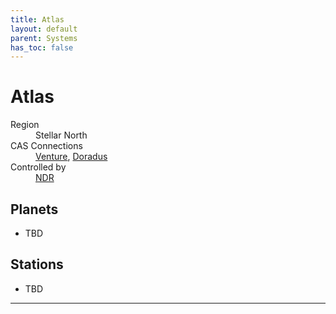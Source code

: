 ```yaml
---
title: Atlas
layout: default
parent: Systems
has_toc: false
---
```


# Atlas
<dl>
    <dt>Region</dt><dd>Stellar North</dd>
    <dt>CAS Connections</dt><dd><a href="../venture/">Venture</a>, <a href="../doradus/">Doradus</a></dd>
    <dt>Controlled by</dt><dd><a href="../../factions/ndr.html">NDR</a></dd>
    <!-- <dt>Population</dt><dd>///</dd> -->
</dl>

## Planets
* TBD

## Stations
* TBD

----
